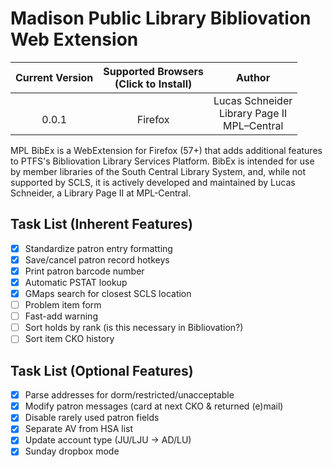 # Madison Public Library Bibliovation Web Extension

| Current Version | Supported Browsers<br>(Click to Install)    | Author          |
| :-------------: | :-----------------------------------------: | :-------------: |
| <br>0.0.1           | <br>Firefox | Lucas Schneider<br>Library Page II<br>MPL–Central |

MPL BibEx is a WebExtension for Firefox (57+) that adds additional features to PTFS's Bibliovation Library Services Platform. BibEx is intended for use by member libraries of the South Central Library System, and, while not supported by SCLS, it is actively developed and maintained by Lucas Schneider, a Library Page II at MPL-Central.

## Task List (Inherent Features)
- [x] Standardize patron entry formatting
- [x] Save/cancel patron record hotkeys
- [x] Print patron barcode number
- [x] Automatic PSTAT lookup
- [x] GMaps search for closest SCLS location
- [ ] Problem item form
- [ ] Fast-add warning
- [ ] Sort holds by rank (is this necessary in Bibliovation?)
- [ ] Sort item CKO history

## Task List (Optional Features)
- [x] Parse addresses for dorm/restricted/unacceptable
- [x] Modify patron messages (card at next CKO & returned (e)mail)
- [x] Disable rarely used patron fields
- [x] Separate AV from HSA list
- [x] Update account type (JU/LJU -> AD/LU)
- [x] Sunday dropbox mode
